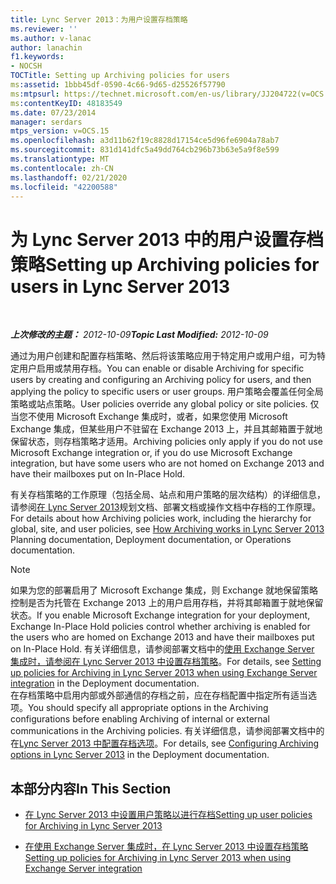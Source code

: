 ```yaml
---
title: Lync Server 2013：为用户设置存档策略
ms.reviewer: ''
ms.author: v-lanac
author: lanachin
f1.keywords:
- NOCSH
TOCTitle: Setting up Archiving policies for users
ms:assetid: 1bbb45df-0590-4c66-9d65-d25526f57790
ms:mtpsurl: https://technet.microsoft.com/en-us/library/JJ204722(v=OCS.15)
ms:contentKeyID: 48183549
ms.date: 07/23/2014
manager: serdars
mtps_version: v=OCS.15
ms.openlocfilehash: a3d11b62f19c8828d17154ce5d96fe6904a78ab7
ms.sourcegitcommit: 831d141dfc5a49dd764cb296b73b63e5a9f8e599
ms.translationtype: MT
ms.contentlocale: zh-CN
ms.lasthandoff: 02/21/2020
ms.locfileid: "42200588"
---
```

<div data-xmlns="http://www.w3.org/1999/xhtml">

<div class="topic" data-xmlns="http://www.w3.org/1999/xhtml" data-msxsl="urn:schemas-microsoft-com:xslt" data-cs="https://msdn.microsoft.com/">

<div data-asp="https://msdn2.microsoft.com/asp">

# <a name="setting-up-archiving-policies-for-users-in-lync-server-2013"></a><span data-ttu-id="7302f-102">为 Lync Server 2013 中的用户设置存档策略</span><span class="sxs-lookup"><span data-stu-id="7302f-102">Setting up Archiving policies for users in Lync Server 2013</span></span>

</div>

<div id="mainSection">

<div id="mainBody">

<span> </span>

<span data-ttu-id="7302f-103">_**上次修改的主题：** 2012-10-09_</span><span class="sxs-lookup"><span data-stu-id="7302f-103">_**Topic Last Modified:** 2012-10-09_</span></span>

<span data-ttu-id="7302f-104">通过为用户创建和配置存档策略、然后将该策略应用于特定用户或用户组，可为特定用户启用或禁用存档。</span><span class="sxs-lookup"><span data-stu-id="7302f-104">You can enable or disable Archiving for specific users by creating and configuring an Archiving policy for users, and then applying the policy to specific users or user groups.</span></span> <span data-ttu-id="7302f-105">用户策略会覆盖任何全局策略或站点策略。</span><span class="sxs-lookup"><span data-stu-id="7302f-105">User policies override any global policy or site policies.</span></span> <span data-ttu-id="7302f-106">仅当您不使用 Microsoft Exchange 集成时，或者，如果您使用 Microsoft Exchange 集成，但某些用户不驻留在 Exchange 2013 上，并且其邮箱置于就地保留状态，则存档策略才适用。</span><span class="sxs-lookup"><span data-stu-id="7302f-106">Archiving policies only apply if you do not use Microsoft Exchange integration or, if you do use Microsoft Exchange integration, but have some users who are not homed on Exchange 2013 and have their mailboxes put on In-Place Hold.</span></span>

<span data-ttu-id="7302f-107">有关存档策略的工作原理（包括全局、站点和用户策略的层次结构）的详细信息，请参阅[在 Lync Server 2013](lync-server-2013-how-archiving-works.md)规划文档、部署文档或操作文档中存档的工作原理。</span><span class="sxs-lookup"><span data-stu-id="7302f-107">For details about how Archiving policies work, including the hierarchy for global, site, and user policies, see [How Archiving works in Lync Server 2013](lync-server-2013-how-archiving-works.md) Planning documentation, Deployment documentation, or Operations documentation.</span></span>

<div>


> [!NOTE]  
> <span data-ttu-id="7302f-108">如果为您的部署启用了 Microsoft Exchange 集成，则 Exchange 就地保留策略控制是否为托管在 Exchange 2013 上的用户启用存档，并将其邮箱置于就地保留状态。</span><span class="sxs-lookup"><span data-stu-id="7302f-108">If you enable Microsoft Exchange integration for your deployment, Exchange In-Place Hold policies control whether archiving is enabled for the users who are homed on Exchange 2013 and have their mailboxes put on In-Place Hold.</span></span> <span data-ttu-id="7302f-109">有关详细信息，请参阅部署文档中的<A href="lync-server-2013-setting-up-policies-for-archiving-when-using-exchange-server-integration.md">使用 Exchange Server 集成时，请参阅在 Lync Server 2013 中设置存档策略</A>。</span><span class="sxs-lookup"><span data-stu-id="7302f-109">For details, see <A href="lync-server-2013-setting-up-policies-for-archiving-when-using-exchange-server-integration.md">Setting up policies for Archiving in Lync Server 2013 when using Exchange Server integration</A> in the Deployment documentation.</span></span><BR><span data-ttu-id="7302f-110">在存档策略中启用内部或外部通信的存档之前，应在存档配置中指定所有适当选项。</span><span class="sxs-lookup"><span data-stu-id="7302f-110">You should specify all appropriate options in the Archiving configurations before enabling Archiving of internal or external communications in the Archiving policies.</span></span> <span data-ttu-id="7302f-111">有关详细信息，请参阅部署文档中的在<A href="lync-server-2013-configuring-archiving-options.md">Lync Server 2013 中配置存档选项</A>。</span><span class="sxs-lookup"><span data-stu-id="7302f-111">For details, see <A href="lync-server-2013-configuring-archiving-options.md">Configuring Archiving options in Lync Server 2013</A> in the Deployment documentation.</span></span>



</div>

<div>

## <a name="in-this-section"></a><span data-ttu-id="7302f-112">本部分内容</span><span class="sxs-lookup"><span data-stu-id="7302f-112">In This Section</span></span>

  - [<span data-ttu-id="7302f-113">在 Lync Server 2013 中设置用户策略以进行存档</span><span class="sxs-lookup"><span data-stu-id="7302f-113">Setting up user policies for Archiving in Lync Server 2013</span></span>](lync-server-2013-setting-up-user-policies-for-archiving-in-lync-server.md)

  - [<span data-ttu-id="7302f-114">在使用 Exchange Server 集成时，在 Lync Server 2013 中设置存档策略</span><span class="sxs-lookup"><span data-stu-id="7302f-114">Setting up policies for Archiving in Lync Server 2013 when using Exchange Server integration</span></span>](lync-server-2013-setting-up-policies-for-archiving-when-using-exchange-server-integration.md)

</div>

</div>

<span> </span>

</div>

</div>

</div>

